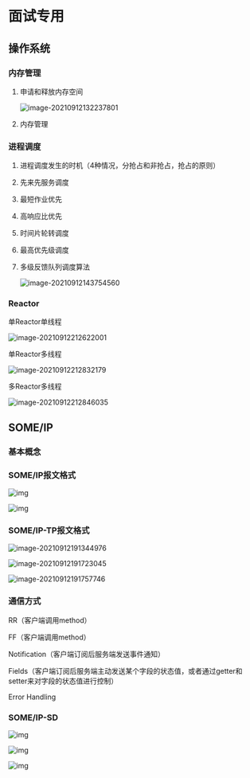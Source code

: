 # 面试专用

## 操作系统

### 内存管理

1. 申请和释放内存空间

   ![image-20210912132237801](C:\Users\Mario\AppData\Roaming\Typora\typora-user-images\image-20210912132237801.png)

2. 内存管理





### 进程调度

1. 进程调度发生的时机（4种情况，分抢占和非抢占，抢占的原则）

2. 先来先服务调度

3. 最短作业优先

4. 高响应比优先

5. 时间片轮转调度

6. 最高优先级调度

7. 多级反馈队列调度算法

   ![image-20210912143754560](C:\Users\Mario\AppData\Roaming\Typora\typora-user-images\image-20210912143754560.png)

### Reactor

单Reactor单线程

![image-20210912212622001](C:\Users\Mario\AppData\Roaming\Typora\typora-user-images\image-20210912212622001.png)

单Reactor多线程

![image-20210912212832179](C:\Users\Mario\AppData\Roaming\Typora\typora-user-images\image-20210912212832179.png)

多Reactor多线程

![image-20210912212846035](C:\Users\Mario\AppData\Roaming\Typora\typora-user-images\image-20210912212846035.png)

## SOME/IP

### 基本概念



### SOME/IP报文格式

![img](https://uploader.shimo.im/f/kNvuUFaMtO9AjbEF.png!thumbnail?accessToken=eyJhbGciOiJIUzI1NiIsImtpZCI6ImRlZmF1bHQiLCJ0eXAiOiJKV1QifQ.eyJhdWQiOiJhY2Nlc3NfcmVzb3VyY2UiLCJleHAiOjE2MzE0NTM5MTcsImciOiJWOUdQWUNQYzh4OGpHWGNyIiwiaWF0IjoxNjMxNDUzNjE3LCJ1c2VySWQiOjI3ODU0NzU1fQ.6AE-PzlNbKbFwV03P82KGteMKZXN6qIb4UUM8fNQcKg)

![img](https://uploader.shimo.im/f/4KOzC46M5QkWcTHF.png!thumbnail?accessToken=eyJhbGciOiJIUzI1NiIsImtpZCI6ImRlZmF1bHQiLCJ0eXAiOiJKV1QifQ.eyJhdWQiOiJhY2Nlc3NfcmVzb3VyY2UiLCJleHAiOjE2MzE0NTM5MTcsImciOiJWOUdQWUNQYzh4OGpHWGNyIiwiaWF0IjoxNjMxNDUzNjE3LCJ1c2VySWQiOjI3ODU0NzU1fQ.6AE-PzlNbKbFwV03P82KGteMKZXN6qIb4UUM8fNQcKg)

### SOME/IP-TP报文格式

![image-20210912191344976](C:\Users\Mario\AppData\Roaming\Typora\typora-user-images\image-20210912191344976.png)

![image-20210912191723045](C:\Users\Mario\AppData\Roaming\Typora\typora-user-images\image-20210912191723045.png)

![image-20210912191757746](C:\Users\Mario\AppData\Roaming\Typora\typora-user-images\image-20210912191757746.png)

### 通信方式

RR（客户端调用method）

FF（客户端调用method）

Notification（客户端订阅后服务端发送事件通知）

Fields（客户端订阅后服务端主动发送某个字段的状态值，或者通过getter和setter来对字段的状态值进行控制）

Error Handling



### SOME/IP-SD

![img](https://uploader.shimo.im/f/J13eTmCpCH637gje.png!thumbnail?accessToken=eyJhbGciOiJIUzI1NiIsImtpZCI6ImRlZmF1bHQiLCJ0eXAiOiJKV1QifQ.eyJhdWQiOiJhY2Nlc3NfcmVzb3VyY2UiLCJleHAiOjE2MzE0NDcxOTYsImciOiJHeXh3OWN5RzN2NlhDV3Z0IiwiaWF0IjoxNjMxNDQ2ODk2LCJ1c2VySWQiOjI3ODU0NzU1fQ.ImSxU4QtIksl85tmCNkb0lhkHKKkMIcJQdbzBgVIuzI)

![img](https://uploader.shimo.im/f/2AT1gP1hYSupFlIv.png!thumbnail?accessToken=eyJhbGciOiJIUzI1NiIsImtpZCI6ImRlZmF1bHQiLCJ0eXAiOiJKV1QifQ.eyJhdWQiOiJhY2Nlc3NfcmVzb3VyY2UiLCJleHAiOjE2MzE0NDc0ODksImciOiJHeXh3OWN5RzN2NlhDV3Z0IiwiaWF0IjoxNjMxNDQ3MTg5LCJ1c2VySWQiOjI3ODU0NzU1fQ.czTVZxFuFwRhZ9OwZiICCHOiEGLTdRo88iy0mrsTwHk)



![img](https://uploader.shimo.im/f/Ctw4DkLkLgmOYUGN.png!thumbnail?accessToken=eyJhbGciOiJIUzI1NiIsImtpZCI6ImRlZmF1bHQiLCJ0eXAiOiJKV1QifQ.eyJhdWQiOiJhY2Nlc3NfcmVzb3VyY2UiLCJleHAiOjE2MzE0NDcxOTYsImciOiJHeXh3OWN5RzN2NlhDV3Z0IiwiaWF0IjoxNjMxNDQ2ODk2LCJ1c2VySWQiOjI3ODU0NzU1fQ.ImSxU4QtIksl85tmCNkb0lhkHKKkMIcJQdbzBgVIuzI)

